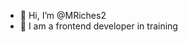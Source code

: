 - 👋 Hi, I’m @MRiches2
- 👀 I am a frontend developer in training 



<!---
MRiches2/MRiches2 is a ✨ special ✨ repository because its `README.md` (this file) appears on your GitHub profile.
You can click the Preview link to take a look at your changes.
--->
